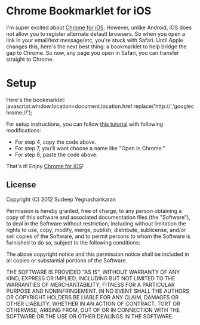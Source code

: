 # Chrome Bookmarklet for iOS
I'm super excited about [Chrome for iOS](http://itunes.apple.com/us/app/chrome/id535886823?mt=8). However, unlike Android, iOS does not allow you to register alternate default browsers. So when you open a link in your email/text message/etc, you're stuck with Safari. Until Apple changes this, here's the next best thing: a bookmarklet to help bridge the gap to Chrome. So now, any page you open in Safari, you can transfer straight to Chrome.

# Setup
Here's the bookmarklet: javascript:window.location=document.location.href.replace('http://','googlechrome://');

For setup instructions, you can follow [this tutorial](http://iosbookmarklets.com/tutorials/pinterest-bookmarklet-ipad/) with following modifications:
* For step 4, copy the code above.
* For step 7, you'll want choose a name like "Open in Chrome."
* For step 8, paste the code above.

That's it! Enjoy [Chrome for iOS](http://itunes.apple.com/us/app/chrome/id535886823?mt=8)!

## License
Copyright (C) 2012 Sudeep Yegnashankaran

Permission is hereby granted, free of charge, to any person obtaining a copy of this software and associated documentation files (the "Software"), to deal in the Software without restriction, including without limitation the rights to use, copy, modify, merge, publish, distribute, sublicense, and/or sell copies of the Software, and to permit persons to whom the Software is furnished to do so, subject to the following conditions:

The above copyright notice and this permission notice shall be included in all copies or substantial portions of the Software.

THE SOFTWARE IS PROVIDED "AS IS", WITHOUT WARRANTY OF ANY KIND, EXPRESS OR IMPLIED, INCLUDING BUT NOT LIMITED TO THE WARRANTIES OF MERCHANTABILITY, FITNESS FOR A PARTICULAR PURPOSE AND NONINFRINGEMENT. IN NO EVENT SHALL THE AUTHORS OR COPYRIGHT HOLDERS BE LIABLE FOR ANY CLAIM, DAMAGES OR OTHER LIABILITY, WHETHER IN AN ACTION OF CONTRACT, TORT OR OTHERWISE, ARISING FROM, OUT OF OR IN CONNECTION WITH THE SOFTWARE OR THE USE OR OTHER DEALINGS IN THE SOFTWARE.
